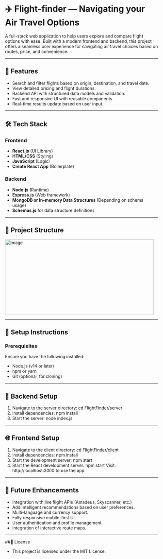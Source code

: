 
# ✈️ Flight-finder — Navigating your Air Travel Options

A full-stack web application to help users explore and compare flight options with ease. Built with a modern frontend and backend, this project offers a seamless user experience for navigating air travel choices based on routes, price, and convenience.

---

## 🌟 Features

-  Search and filter flights based on origin, destination, and travel date.
-  View detailed pricing and flight durations.
-  Backend API with structured data models and validation.
-  Fast and responsive UI with reusable components.
-  Real-time results update based on user input.

---

## 🛠 Tech Stack

### Frontend
- **React.js** (UI Library)
- **HTML/CSS** (Styling)
- **JavaScript** (Logic)
- **Create React App** (Boilerplate)

### Backend
- **Node.js** (Runtime)
- **Express.js** (Web framework)
- **MongoDB or In-memory Data Structures** (Depending on schema usage)
- **Schemas.js** for data structure definitions

---

## 📁 Project Structure


<img width="490" height="249" alt="image" src="https://github.com/user-attachments/assets/5f62ffeb-c46f-42f1-846f-86ddfa8a889c" />



---

## 🚀 Setup Instructions

### Prerequisites

Ensure you have the following installed:

- Node.js (v14 or later)
- npm or yarn
- Git (optional, for cloning)

---

## 🔧 Backend Setup

1. Navigate to the server directory:
   cd FlightFinder/server
2. Install dependencies:
   npm install
3. Start the server:
   node index.js

---
 
## 🌐 Frontend Setup

1. Navigate to the client directory:
   cd FlightFinder/client
2. Install dependencies:
   npm install
3. Start the development server:
   npm start
4. Start the React development server:
   npm start Visit: http://localhost:3000 to use the app

---

## 🔮 Future Enhancements

 - Integration with live flight APIs (Amadeus, Skyscanner, etc.)
 - Add intelligent recommendations based on user preferences.
 - Multi-language and currency support.
 - Fully responsive mobile-first UI.
 - User authentication and profile management.
 - Integration of interactive route maps.

---

##📄 License

- This project is licensed under the MIT License.

